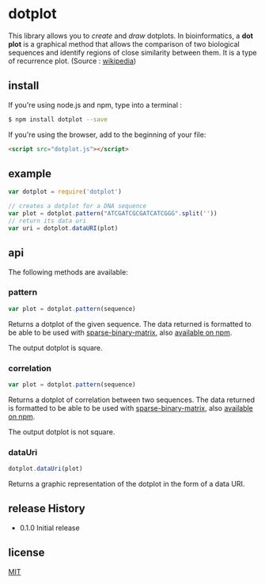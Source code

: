 # dotplot

This library allows you to *create* and *draw* dotplots. In bioinformatics, a **dot plot** is a graphical method that allows the comparison of two biological sequences and identify regions of close similarity between them. It is a type of recurrence plot. (Source : [wikipedia](https://en.wikipedia.org/wiki/Dot_plot_(bioinformatics)))

## install
If you're using node.js and npm, type into a terminal :
```sh
$ npm install dotplot --save
```
If you're using the browser, add to the beginning of your file:
```html
<script src="dotplot.js"></script>
```

## example
```js
var dotplot = require('dotplot')

// creates a dotplot for a DNA sequence
var plot = dotplot.pattern("ATCGATCGCGATCATCGGG".split(''))
// return its data uri
var uri = dotplot.dataURI(plot)
```

## api

The following methods are available:

### pattern
```js
var plot = dotplot.pattern(sequence)
```

Returns a dotplot of the given sequence. The data returned is formatted to be
able to be used with [sparse-binary-matrix](https://github.com/iLambda/sparse-binary-matrix), also [available on npm](https://www.npmjs.com/package/sparse-binary-matrix).

The output dotplot is square.

### correlation
```js
var plot = dotplot.pattern(sequence)
```

Returns a dotplot of correlation between two sequences. The data returned is formatted to be
able to be used with [sparse-binary-matrix](https://github.com/iLambda/sparse-binary-matrix), also [available on npm](https://www.npmjs.com/package/sparse-binary-matrix).

The output dotplot is not square.

### dataUri
```js
dotplot.dataUri(plot)
```

Returns a graphic representation of the dotplot in the form of a data URI.


## release History

* 0.1.0 Initial release

## license
[MIT](http://opensource.org/licenses/MIT)
